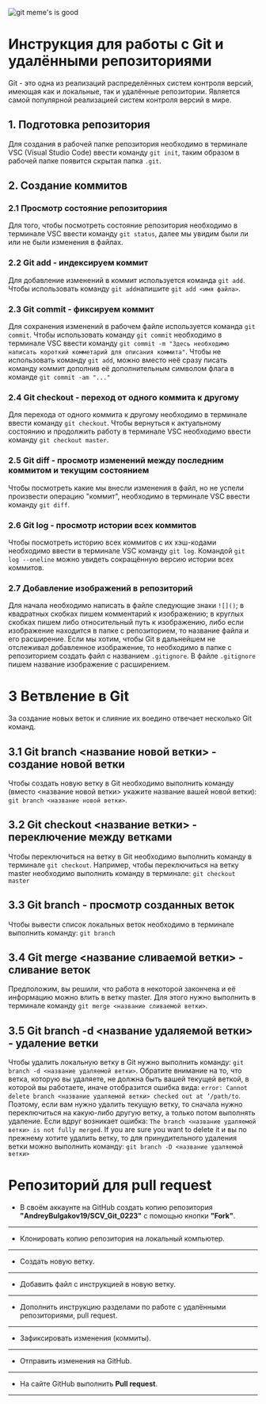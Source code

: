 ![git meme's is good](meme.png)
# Инструкция для работы с Git и удалёнными репозиториями 
Git - это одна из реализаций распределённых систем контроля версий, имеющая как и локальные, так и удалённые репозитории. Является самой популярной реализацией систем контроля версий в мире.
## 1. Подготовка репозитория
Для создания в рабочей папке репозитория необходимо в терминале VSC (Visual Studio Code) ввести команду `git init`, таким образом в рабочей папке появится скрытая папка `.git`.
## 2. Создание коммитов
### 2.1 Просмотр состояние репозиториия
Для того, чтобы посмотреть состояние репозитория необходимо в терминале VSC ввести команду `git status`, далее мы увидим были ли или не были изменения в файлах.
### 2.2 Git add - индексируем коммит
Для добавление изменений в коммит используется команда `git add`. Чтобы использовать команду `git add`напишите `git add <имя файла>`.
### 2.3 Git commit - фиксируем коммит
Для сохранения изменений в рабочем файле используется команда `git commit`. Чтобы использовать команду `git commit` необходимо в терминале VSC ввести команду `git commit -m "Здесь необходимо написать короткий комметарий для описания коммита"`. Чтобы не использовать команду `git add`, можно вместо неё сразу писать команду коммит дополнив её дополнительным символом флага в команде `git commit -am "..."`
### 2.4 Git checkout - переход от одного коммита к другому
Для перехода от одного коммита к другому необходимо в терминале ввести команду `git checkout`. Чтобы вернуться к актуальному состоянию и продолжить работу в терминале VSC необходимо ввести команду `git checkout master`.
### 2.5 Git diff - просмотр изменений между последним коммитом и текущим состоянием
Чтобы посмотреть какие мы внесли изменения в файл, но не успели произвести операцию "коммит", необходимо в терминале VSC ввести команду `git diff`.
### 2.6 Git log - просмотр истории всех коммитов
Чтобы посмотреть историю всех коммитов с их хэш-кодами необходимо ввести в терминале VSC команду `git log`. Командой `git log --oneline` можно увидеть сокращённую версию истории всех коммитов.
### 2.7 Добавление изображений в репозиторий
Для начала необходимо написать в файле следующие знаки `![]()`; в квадратных скобках пишем комментарий к изображению; в круглых скобках пишем либо относительный путь к изображению, либо если изображение находится в папке с репозиторием, то название файла и его расширение. Если мы хотим, чтобы Git в дальнейшем не отслеживал добавленное изображение, то необходимо в папке с репозиторием создать файл с названием `.gitignore`. В файле `.gitignore` пишем название изображение с расширением.
# 3 Ветвление в Git
За создание новых веток и слияние их воедино отвечает несколько Git команд.
## 3.1 Git branch <название новой ветки> - создание новой ветки 
Чтобы создать новую ветку в Git необходимо выполнить команду (вместо <название новой ветки> укажите название вашей новой ветки): `git branch <название новой ветки>`.
## 3.2 Git checkout <название ветки> - переключение между ветками
Чтобы переключиться на ветку в Git необходимо выполнить команду в терминале `git checkout`. Например, чтобы переключиться на ветку master необходимо выполнить команду в терминале: `git checkout master`
## 3.3 Git branch - просмотр созданных веток
Чтобы вывести список локальных веток необходимо в терминале выполнить команду: `git branch`
## 3.4 Git merge <название сливаемой ветки> - сливание веток
Предположим, вы решили, что работа в некоторой закончена и её информацию можно влить в ветку master. Для этого нужно выполнить в терминале команду `git merge <название сливаемой ветки>`.
## 3.5 Git branch -d <название удаляемой ветки> - удаление ветки 
Чтобы удалить локальную ветку в Git нужно выполнить команду: `git branch -d <название удаляемой ветки>`. Обратите внимание на то, что ветка, которую вы удаляете, не должна быть вашей текущей веткой, в которой вы работаете, иначе отобразится ошибка вида: `error: Cannot delete branch <название удаляемой ветки> checked out at ’/path/to`. Поэтому, если вам нужно удалить текущую ветку, то сначала нужно переключиться на какую-либо другую ветку, а только потом выполнять удаление. Если вдруг возникает ошибка: `The branch <название удаляемой ветки> is not fully merged`. If you are sure you want to delete it и вы по прежнему хотите удалить ветку, то для принудительного удаления ветки можно выполнить команду: `git branch -D <название удаляемой ветки>`
# Репозиторий для **pull request**
* В своём аккаунте на GitHub создать копию репозитория **"AndreyBulgakov19/SCV_Git_0223"** с помощью кнопки **"Fork"**.
---
* Клонировать копию репозитория на локальный компьютер.
---
* Создать новую ветку.
---
* Добавить файл с инструкцией в новую ветку.
---
* Дополнить инструкцию разделами по работе с удалёнными репозиториями, pull request.
---
* Зафиксировать изменения (коммиты).
---
* Отправить изменения на GitHub.
---
* На сайте GitHub выполнить **Pull request**.
---
